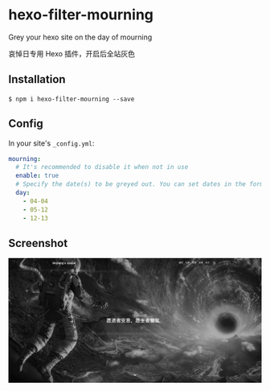# hexo-filter-mourning

Grey your hexo site on the day of mourning

哀悼日专用 Hexo 插件，开启后全站灰色

## Installation

```shell
$ npm i hexo-filter-mourning --save
```

## Config

In your site's `_config.yml`:

```yaml
mourning:
  # It's recommended to disable it when not in use
  enable: true
  # Specify the date(s) to be greyed out. You can set dates in the format yyyy-MM-dd or MM-dd
  day:
    - 04-04
    - 05-12
    - 12-13
```

## Screenshot

![Screenshot](https://github.com/fluid-dev/static/blob/master/hexo-theme-fluid/screenshots/memorial-day.png)
